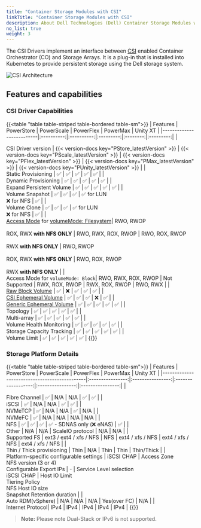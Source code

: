 ```yaml
---
title: "Container Storage Modules with CSI"
linkTitle: "Container Storage Modules with CSI"
description: About Dell Technologies (Dell) Container Storage Modules with CSI
no_list: true
weight: 3
---
```


The CSI Drivers implement an interface between [CSI](https://kubernetes-csi.github.io/docs/) enabled Container Orchestrator (CO) and Storage Arrays. It is a plug-in that is installed into Kubernetes to provide persistent storage using the Dell storage system.

![CSI Architecture](../../../images/csidriver/Architecture_Diagram.png)

## Features and capabilities

### CSI Driver Capabilities
{{<table "table table-striped table-bordered table-sm">}}
| Features                 | PowerStore | PowerScale | PowerFlex | PowerMax | Unity XT  |
|--------------------------|:----------:|:----------:|:---------:|:--------:|:---------:|
| <div style="text-align: left"> CSI Driver version       |    {{< version-docs key="PStore_latestVersion" >}}  | {{< version-docs key="PScale_latestVersion" >}}    | {{< version-docs key="PFlex_latestVersion" >}}    | {{< version-docs key="PMax_latestVersion" >}}   | {{< version-docs key="PUnity_latestVersion" >}}    |
| <div style="text-align: left"> Static Provisioning      | ✅        | ✅        | ✅       | ✅      | ✅       |
| <div style="text-align: left"> Dynamic Provisioning     | ✅        | ✅        | ✅       | ✅      | ✅       |
| <div style="text-align: left"> Expand Persistent Volume | ✅        | ✅        | ✅       | ✅      | ✅       |
| <div style="text-align: left"> Volume Snapshot    | ✅        | ✅        | ✅       | ✅ for LUN<br>❌ for NFS | ✅       |
| <div style="text-align: left"> Volume Clone | ✅        | ✅        | ✅       | ✅ for LUN<br>❌ for NFS | ✅       |
| <div style="text-align: left"> [Access Mode](https://kubernetes.io/docs/concepts/storage/persistent-volumes/#access-modes) for [volumeMode: Filesystem](https://kubernetes.io/docs/concepts/storage/persistent-volumes/#volume-mode)| RWO, RWOP<br><br>ROX, RWX **with NFS ONLY** | RWO, RWX, ROX, RWOP | RWO, ROX, RWOP<br><br>RWX  **with NFS ONLY** | RWO, RWOP<br><br>ROX, RWX **with NFS ONLY** | RWO, ROX, RWOP<br><br>RWX  **with NFS ONLY** |
| <div style="text-align: left"> Access Mode for `volumeMode: Block`| RWO, RWX, ROX, RWOP | Not Supported | RWX, ROX, RWOP | RWX, ROX, RWOP | RWO, RWX |
|<div style="text-align: left"> [Raw Block Volume](https://kubernetes.io/docs/concepts/storage/persistent-volumes/#raw-block-volume-support)         | ✅      | ❌        | ✅       | ✅        | ✅        |
|<div style="text-align: left"> [CSI Ephemeral Volume](https://kubernetes.io/docs/concepts/storage/ephemeral-volumes/#csi-ephemeral-volumes)         | ✅      | ✅       | ✅       | ❌         | ✅        |
|<div style="text-align: left"> [Generic Ephemeral Volume](https://kubernetes.io/docs/concepts/storage/ephemeral-volumes/#generic-ephemeral-volumes) | ✅      | ✅       | ✅       | ✅        | ✅        |
| <div style="text-align: left"> Topology                 | ✅        | ✅        | ✅       | ✅      | ✅       |
| <div style="text-align: left"> Multi-array              | ✅        | ✅        | ✅       | ✅      | ✅       |
| <div style="text-align: left"> Volume Health Monitoring | ✅        | ✅        | ✅       | ✅      | ✅       |
| <div style="text-align: left"> Storage Capacity Tracking | ✅       | ✅        | ✅       | ✅      | ✅       |
| <div style="text-align: left"> Volume Limit             | ✅        | ✅        | ✅       | ✅      | ✅       |
{{</table>}}

### Storage Platform Details
{{<table "table table-striped table-bordered table-sm">}}
| Features                                     | PowerStore       | PowerScale       | PowerFlex          | PowerMax         | Unity XT         |
|----------------------------------------------|:----------------:|:----------------:|:------------------:|:----------------:|:----------------:|
| <div style="text-align: left"> Fibre Channel | ✅              | N/A              | N/A                | ✅              | ✅               |
| <div style="text-align: left"> iSCSI         | ✅              | N/A              | N/A                | ✅              | ✅               |
| <div style="text-align: left"> NVMeTCP       | ✅              | N/A              | N/A                | ✅              | N/A               |
| <div style="text-align: left"> NVMeFC        | ✅              | N/A              | N/A                | N/A              | N/A              |
| <div style="text-align: left"> NFS           | ✅              | ✅              | ✅                | ✅ - SDNAS only (❌ eNAS) | ✅      |
| <div style="text-align: left"> Other         | N/A              | N/A              | ScaleIO protocol   | N/A              | N/A              |
| <div style="text-align: left"> Supported FS  | ext3 / ext4 / xfs / NFS | NFS       | ext4 / xfs / NFS   | ext4 / xfs / NFS | ext4 / xfs / NFS |
| <div style="text-align: left"> Thin / Thick provisioning | Thin | N/A              | Thin               | Thin             | Thin/Thick       |
| <div style="text-align: left"> Platform-specific configurable settings | iSCSI CHAP | Access Zone<br>NFS version (3 or 4)<br>Configurable Export IPs | - | Service Level selection<br>iSCSI CHAP | Host IO Limit<br>Tiering Policy<br>NFS Host IO size<br>Snapshot Retention duration |
| <div style="text-align: left"> Auto RDM(vSphere)  | N/A         | N/A              | N/A                | Yes(over FC)     | N/A              |
| <div style="text-align: left"> Internet Protocol| IPv4          | IPv4             | IPv4               | IPv4             | IPv4             |
{{</table>}}

> **Note:** Please note Dual-Stack or IPv6 is not supported.

</br>
